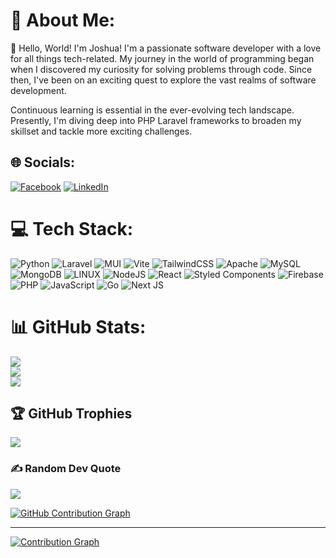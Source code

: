 # 💫 About Me:
👋 Hello, World! I'm Joshua! I'm a passionate software developer with a love for all things tech-related. My journey in the world of programming began when I discovered my curiosity for solving problems through code. Since then, I've been on an exciting quest to explore the vast realms of software development.

Continuous learning is essential in the ever-evolving tech landscape. Presently, I'm diving deep into PHP Laravel frameworks to broaden my skillset and tackle more exciting challenges.


## 🌐 Socials:
[![Facebook](https://img.shields.io/badge/Facebook-%231877F2.svg?logo=Facebook&logoColor=white)](https://facebook.com/jbalansa143) [![LinkedIn](https://img.shields.io/badge/LinkedIn-%230077B5.svg?logo=linkedin&logoColor=white)](https://linkedin.com/in/www.linkedin.com/in/joshua-balansa-62846a245) 

# 💻 Tech Stack:
![Python](https://img.shields.io/badge/python-3670A0?style=flat&logo=python&logoColor=ffdd54) ![Laravel](https://img.shields.io/badge/laravel-%23FF2D20.svg?style=flat&logo=laravel&logoColor=white) ![MUI](https://img.shields.io/badge/MUI-%230081CB.svg?style=flat&logo=mui&logoColor=white) ![Vite](https://img.shields.io/badge/vite-%23646CFF.svg?style=flat&logo=vite&logoColor=white) ![TailwindCSS](https://img.shields.io/badge/tailwindcss-%2338B2AC.svg?style=flat&logo=tailwind-css&logoColor=white) ![Apache](https://img.shields.io/badge/apache-%23D42029.svg?style=flat&logo=apache&logoColor=white) ![MySQL](https://img.shields.io/badge/mysql-%2300000f.svg?style=flat&logo=mysql&logoColor=white) ![MongoDB](https://img.shields.io/badge/MongoDB-%234ea94b.svg?style=flat&logo=mongodb&logoColor=white) ![LINUX](https://img.shields.io/badge/Linux-FCC624?style=flat&logo=linux&logoColor=black) ![NodeJS](https://img.shields.io/badge/node.js-6DA55F?style=flat&logo=node.js&logoColor=white) ![React](https://img.shields.io/badge/react-%2320232a.svg?style=flat&logo=react&logoColor=%2361DAFB) ![Styled Components](https://img.shields.io/badge/styled--components-DB7093?style=flat&logo=styled-components&logoColor=white) ![Firebase](https://img.shields.io/badge/firebase-%23039BE5.svg?style=flat&logo=firebase) ![PHP](https://img.shields.io/badge/php-%23777BB4.svg?style=flat&logo=php&logoColor=white) ![JavaScript](https://img.shields.io/badge/javascript-%23323330.svg?style=flat&logo=javascript&logoColor=%23F7DF1E)
![Go](https://img.shields.io/badge/go-%2300ADD8.svg?style=flat&logo=go&logoColor=white)
![Next JS](https://img.shields.io/badge/Next.js-%23000000.svg?style=flat&logo=next.js&logoColor=white)
# 📊 GitHub Stats:
![](https://github-readme-stats.vercel.app/api?username=joshuabalansa&theme=react&hide_border=true&include_all_commits=false&count_private=false)<br/>
![](https://github-readme-streak-stats.herokuapp.com/?user=joshuabalansa&theme=react&hide_border=true)<br/>
![](https://github-readme-stats.vercel.app/api/top-langs/?username=joshuabalansa&theme=react&hide_border=true&include_all_commits=false&count_private=false&layout=compact)

## 🏆 GitHub Trophies
![](https://github-profile-trophy.vercel.app/?username=joshuabalansa&theme=onedark&no-frame=true&no-bg=false&margin-w=4)

### ✍️ Random Dev Quote
![](https://quotes-github-readme.vercel.app/api?type=horizontal&theme=radical)

[![GitHub Contribution Graph](https://github-contribution-graph.ez4o.com/?username=joshuabalansa&theme=react-dark)](https://github.com/sallar/github-contributions-api)

---
[![Contribution Graph](https://github-contribution-graph.ez4o.com/?username=joshuabalansa&theme=react-dark)](https://github.com/sallar/github-contributions-api)

<!-- Proudly created with GPRM ( https://gprm.itsvg.in ) -->
